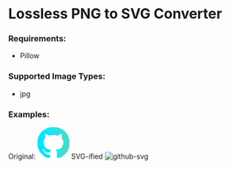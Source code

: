 # Lossless PNG to SVG Converter

### Requirements: 
+ Pillow

### Supported Image Types: 
+ jpg

### Examples: 
Original: ![github-jpg](examples/github.jpg) SVG-ified ![github-svg](examples/github.svg)
